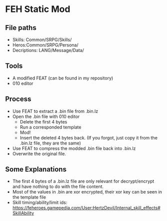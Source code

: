 # FEH Static Mod

## File paths
- Skills: Common/SRPG/Skills/
- Heros:Common/SRPG/Persona/
- Decriptions: LANG/Message/Data/

## Tools
- A modified FEAT (can be found in my repository)
- 010 editor

## Process
- Use FEAT to extract a .bin file from .bin.lz
- Open the .bin file with 010 editor
  - Delete the first 4 bytes
  - Run a corresponded template
  - Mod!
  - Insert the deleted 4 bytes back. (If you forgot, just copy it from the .bin.lz file, they are the same)
- Use FEAT to compress the modded .bin file back into .bin.lz
- Overwrite the original file.

## Some Explanations
- The first 4 bytes of a .bin.lz file are only relevant for decrypt/encrypt and have nothing to do with the file content.
- Most of the values in .bin are xor encrypted, their xor key can be seen in the template file
- Skill timing/ability/limit ids: https://feheroes.gamepedia.com/User:HertzDevil/Internal_skill_effects#SkillAbility
